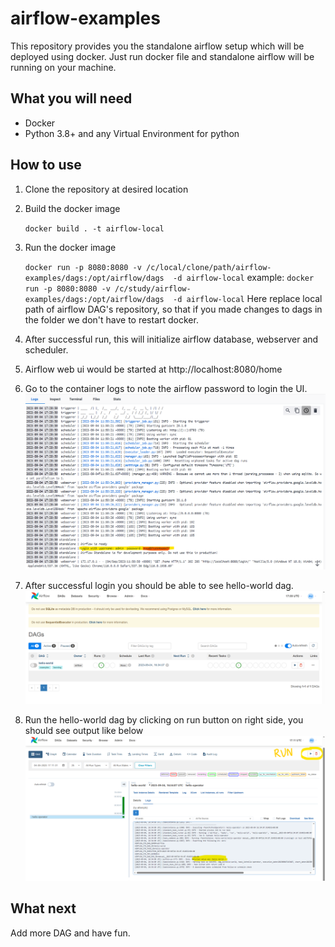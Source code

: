 # airflow-examples
This repository provides you the standalone airflow setup which will be deployed using docker.
Just run docker file and standalone airflow will be running on your machine.

## What you will need
  - Docker 
  - Python 3.8+ and any Virtual Environment for python 

## How to use 
1. Clone the repository at desired location
2. Build the docker image 

    ```docker build . -t airflow-local```
3. Run the docker image

    ```docker run -p 8080:8080 -v /c/local/clone/path/airflow-examples/dags:/opt/airflow/dags  -d airflow-local```
    example: 
    ```docker run -p 8080:8080 -v /c/study/airflow-examples/dags:/opt/airflow/dags  -d airflow-local```
    Here replace local path of airflow DAG's repository, so that if you made changes to dags in the folder we don't have to restart docker. 
4. After successful run, this will initialize airflow database, webserver and scheduler.
5. Airflow web ui would be started at http://localhost:8080/home 
6. Go to the container logs to note the airflow password to login the UI.
   ![img.png](resources/airflow-logs.png)
7. After successful login you should be able to see hello-world dag.
   ![img.png](img.png)
8. Run the hello-world dag by clicking on run button on right side, you should see output like below
   ![img_1.png](resources/hello-world-run.png)

## What next
   Add more DAG and have fun.